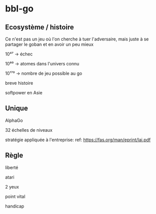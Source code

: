 # bbl-go

## Ecosystème / histoire

Ce n'est pas un jeu où l'on cherche à tuer l'adversaire, mais juste à se partager le goban et en avoir un peu mieux

10⁴⁷ -> échec

10⁸⁰  -> atomes dans l'univers connu

10¹⁷⁰  -> nombre de jeu possible au go

breve histoire

softpower en Asie


## Unique

AlphaGo

32 échelles de niveaux

stratégie appliquée à l'entreprise:
ref: https://fas.org/man/eprint/lai.pdf


## Règle
liberté

atari

2 yeux

point vital

handicap
